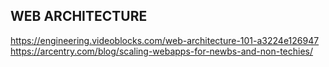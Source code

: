 
##  WEB ARCHITECTURE
https://engineering.videoblocks.com/web-architecture-101-a3224e126947
https://arcentry.com/blog/scaling-webapps-for-newbs-and-non-techies/